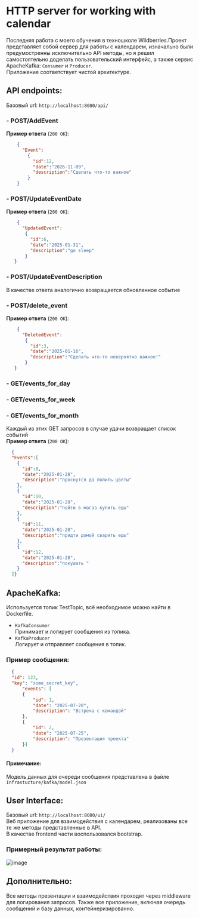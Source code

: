 # HTTP server for working with calendar 
Последняя работа с моего обучения в техношколе Wildberries.Проект представляет собой сервер для работы с календарем, 
изначально были предумостренны исключительно API методы, но я решил самостоятельно доделать пользовательский интерфейс, 
а также сервис ApacheKafka: `Consumer` и `Producer`.  
Приложение соответствует чистой архитектуре.
## API endpoints: 
Базовый url: `http://localhost:8080/api/`
### - POST/AddEvent  
**Пример ответа** (`200 OK`):
```json
    {
      "Event":
        {
          "id":12,
          "date":"2026-11-09",
          "description":"Сделать что-то важное"
        }
    }
  ```
### - POST/UpdateEventDate  
**Пример ответа** (`200 OK`):
```json
    {
      "UpdatedEvent":
       {
         "id":6,
         "date":"2025-01-31",
         "description":"go sleep"
       }
   }
```
### - POST/UpdateEventDescription  
  В качестве ответа аналогично возвращается обновленное событие
### - POST/delete_event
  **Пример ответа** (`200 OK`):
```json
    {
      "DeletedEvent":
       {
         "id":3,
         "date":"2025-01-16",
         "description":"Сделать что-то невероятно важное!"
       }
   }
```
### - GET/events_for_day 
### - GET/events_for_week 
### - GET/events_for_month  
Каждый из этих GET запросов в случае удачи возвращает список событий  
**Пример ответа** (`200 OK`):
```json
  {
  "Events":[
    {
      "id":8,
      "date":"2025-01-28",
      "description":"проснутся да полить цветы"
    },
    {
      "id":10,
      "date":"2025-01-28",
      "description":"пойти в магаз купить еды"
    },
    {
      "id":11,
      "date":"2025-01-28",
      "description":"придти домой сварить еды"
    },
    {
      "id":12,
      "date":"2025-01-28",
      "description":"покушать "
    }
  ]}
```
## ApacheKafka:
Используется топик TestTopic, всё необходимое можно найти в Dockerfile.  
- `KafkaConsumer`  
Принимает и логирует сообщения из топика.
- `KafkaProducer`  
Логирует и отправляет сообщения в топик.  
### Пример сообщения:
```json
  {
  "id": 123,
  "key": "some_secret_key",
      "events": [
      {
          "id": 1,
          "date": "2025-07-20",
          "description": "Встреча с командой"
      },
      {
          "id": 2,
          "date": "2025-07-25",
          "description": "Презентация проекта"
      }]
  }
  ```
#### Примечание:  
Модель данных для очереди сообщения представлена в файле `Infrastucture/kafka/model.json`
## User Interface:  
Базовый url: `http://localhost:8080/ui/`  
Веб приложение для взаимодействия с календарем, реализованы все те же методы представленные в API.  
В качестве frontend части воспользовался bootstrap.
### Примерный результат работы: 
![image](https://github.com/user-attachments/assets/65cabedb-6280-49d4-a7c8-9549599097eb)
## Дополнительно:
Все методы презентации и взаимодействия проходят через middleware для логирования запросов.
Также все приложение, включая очередь сообщений и базу данных, контейнеризированно.
 



